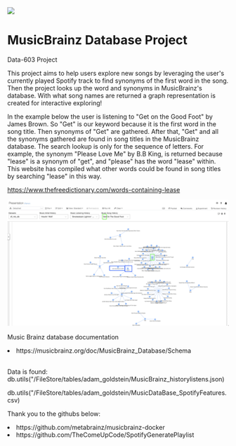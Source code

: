 <img src="Images/UMBC_Graduate_School.jpg" width="150"> 

# MusicBrainz Database Project
Data-603 Project

This project aims to help users explore new songs by leveraging the user's currently played Spotify track to find synonyms of the first word in the song. Then the project looks up the word and synonyms in MusicBrainz's database.  With what song names are returned a graph representation is created for interactive exploring!

In the example below the user is listening to "Get on the Good Foot" by James Brown.  So "Get" is our keyword because it is the first word in the song title.  Then synonyms of "Get" are gathered.  After that, "Get" and all the synonyms gathered are found in song titles in the MusicBrainz database.  The search lookup is only for the sequence of letters. For example, the synonym "Please Love Me" by B.B King, is returned because "lease" is a synonym of "get", and "please" has the word "lease" within.  This website has compiled what other words could be found in song titles by searching "lease" in this way. 

https://www.thefreedictionary.com/words-containing-lease

<img src="Images/Spotify Explore Music through Song Names.png">

Music Brainz database documentation
<li> https://musicbrainz.org/doc/MusicBrainz_Database/Schema</li>
<br>

Data is found:
db.utils("/FileStore/tables/adam_goldstein/MusicBrainz_historylistens.json)

db.utils("/FileStore/tables/adam_goldstein/MusicDataBase_SpotifyFeatures.csv)

Thank you to the githubs below:
<li>https://github.com/metabrainz/musicbrainz-docker</li>

<li>https://github.com/TheComeUpCode/SpotifyGeneratePlaylist</li>




